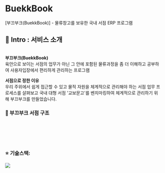 # BuekkBook
[부끄부크(BuekkBook)] - 물류창고를 보유한 국내 서점 ERP 프로그램


## :book: Intro : 서비스 소개
<br/>
<strong>부끄부크(BuekkBook)</strong>
<br/>
육안으로 보이는 서점의 업무가 아닌 그 안에 포함된 물류과정을 좀 더 이해하고 공부하여 사용자입장에서 편리하게 관리하는 프로그램<br />

<strong>서점으로 정한 이유</strong>
<br/>우리 주위에서 쉽게 접근할 수 있고 물적 자원을 체계적으로 관리해야 하는 서점 업무 프로세스를 살펴보고 국내 대형 서점 '교보문고'를 벤치마킹하여 체계적으로 관리하기 위해 부끄부크를 만들었습니다.<br />

### :star2: 부끄부크 서점 구조
<br/>
<br/>
<br/>
<br/>

### ⭐ 기술스택:
<img src="https://img.shields.io/badge/java-007396?style=for-the-badge&logo=java&logoColor=white">
<br/>
<br/>
